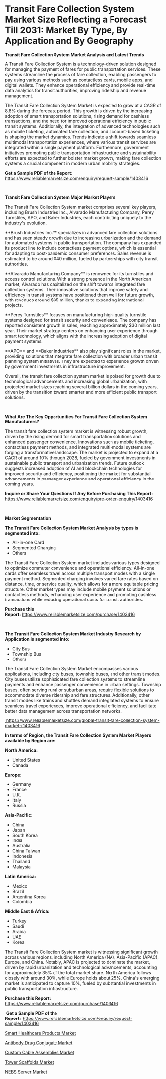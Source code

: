 <p><h1>Transit Fare Collection System Market Size Reflecting a Forecast Till 2031: Market By Type, By Application and By Geography</h1></p><p><strong>Transit Fare Collection System Market Analysis and Latest Trends</strong></p>
<p><p>A Transit Fare Collection System is a technology-driven solution designed for managing the payment of fares for public transportation services. These systems streamline the process of fare collection, enabling passengers to pay using various methods such as contactless cards, mobile apps, and digital wallets. They enhance operational efficiency and provide real-time data analytics for transit authorities, improving ridership and revenue management.</p><p>The Transit Fare Collection System Market is expected to grow at a CAGR of 8.8% during the forecast period. This growth is driven by the increasing adoption of smart transportation solutions, rising demand for cashless transactions, and the need for improved operational efficiency in public transit systems. Additionally, the integration of advanced technologies such as mobile ticketing, automated fare collection, and account-based ticketing is shaping the market dynamics. Trends indicate a shift towards seamless multimodal transportation experiences, where various transit services are integrated within a single payment platform. Furthermore, government initiatives promoting public transportation infrastructure and sustainability efforts are expected to further bolster market growth, making fare collection systems a crucial component in modern urban mobility strategies.</p></p>
<p><strong>Get a Sample PDF of the Report:&nbsp;</strong> <a href="https://www.reliablemarketsize.com/enquiry/request-sample/1403416?utm_campaign=1506&utm_medium=2&utm_source=Github&utm_content=ia&utm_term=23102024&utm_id=transit-fare-collection-system">https://www.reliablemarketsize.com/enquiry/request-sample/1403416</a></p>
<p>&nbsp;</p>
<p><strong>Transit Fare Collection System Major Market Players</strong></p>
<p><p>The Transit Fare Collection System market comprises several key players, including Brush Industries Inc., Alvarado Manufacturing Company, Perey Turnstiles, APO, and Baker Industries, each contributing uniquely to the industry's evolution.</p><p>**Brush Industries Inc.** specializes in advanced fare collection solutions and has seen steady growth due to increasing urbanization and the demand for automated systems in public transportation. The company has expanded its product line to include contactless payment options, which is essential for adapting to post-pandemic consumer preferences. Sales revenue is estimated to be around $40 million, fueled by partnerships with city transit authorities.</p><p>**Alvarado Manufacturing Company** is renowned for its turnstiles and access control solutions. With a strong presence in the North American market, Alvarado has capitalized on the shift towards integrated fare collection systems. Their innovative solutions that improve safety and efficiency in transit systems have positioned them well for future growth, with revenues around $35 million, thanks to expanding international projects.</p><p>**Perey Turnstiles** focuses on manufacturing high-quality turnstile systems designed for transit security and convenience. The company has reported consistent growth in sales, reaching approximately $30 million last year. Their market strategy centers on enhancing user experience through smart technology, which aligns with the increasing adoption of digital payment systems.</p><p>**APO** and **Baker Industries** also play significant roles in the market, providing solutions that integrate fare collection with broader urban transit planning system initiatives. They are expected to experience growth driven by government investments in infrastructure improvement.</p><p>Overall, the transit fare collection system market is poised for growth due to technological advancements and increasing global urbanization, with projected market sizes reaching several billion dollars in the coming years, driven by the transition toward smarter and more efficient public transport solutions.</p></p>
<p>&nbsp;</p>
<p><strong>What Are The Key Opportunities For Transit Fare Collection System Manufacturers?</strong></p>
<p><p>The transit fare collection system market is witnessing robust growth, driven by the rising demand for smart transportation solutions and enhanced passenger convenience. Innovations such as mobile ticketing, contactless payment methods, and integrated multi-modal systems are forging a transformative landscape. The market is projected to expand at a CAGR of around 10% through 2028, fueled by government investments in sustainable public transport and urbanization trends. Future outlook suggests increased adoption of AI and blockchain technologies for improved security and efficiency, positioning the market for substantial advancements in passenger experience and operational efficiency in the coming years.</p></p>
<p><strong>Inquire or Share Your Questions If Any Before Purchasing This Report:</strong> <a href="https://www.reliablemarketsize.com/enquiry/pre-order-enquiry/1403416?utm_campaign=1506&utm_medium=2&utm_source=Github&utm_content=ia&utm_term=23102024&utm_id=transit-fare-collection-system">https://www.reliablemarketsize.com/enquiry/pre-order-enquiry/1403416</a></p>
<p>&nbsp;</p>
<p><strong>Market Segmentation</strong></p>
<p><strong>The Transit Fare Collection System Market Analysis by types is segmented into:</strong></p>
<p><ul><li>All-in-one Card</li><li>Segmented Charging</li><li>Others</li></ul></p>
<p><p>The Transit Fare Collection System market includes various types designed to optimize commuter convenience and operational efficiency. All-in-one cards offer seamless travel across multiple transport modes with a single payment method. Segmented charging involves varied fare rates based on distance, time, or service quality, which allows for a more equitable pricing structure. Other market types may include mobile payment solutions or contactless methods, enhancing user experience and promoting cashless transactions while reducing operational costs for transit authorities.</p></p>
<p><strong>Purchase this Report:&nbsp;</strong><a href="https://www.reliablemarketsize.com/purchase/1403416?utm_campaign=1506&utm_medium=2&utm_source=Github&utm_content=ia&utm_term=23102024&utm_id=transit-fare-collection-system">https://www.reliablemarketsize.com/purchase/1403416</a></p>
<p>&nbsp;</p>
<p><strong>The Transit Fare Collection System Market Industry Research by Application is segmented into:</strong></p>
<p><ul><li>City Bus</li><li>Township Bus</li><li>Others</li></ul></p>
<p><p>The Transit Fare Collection System Market encompasses various applications, including city buses, township buses, and other transit modes. City buses utilize sophisticated fare collection systems to streamline payments and enhance passenger convenience in urban settings. Township buses, often serving rural or suburban areas, require flexible solutions to accommodate diverse ridership and fare structures. Additionally, other transit modes like trains and shuttles demand integrated systems to ensure seamless travel experiences, improve operational efficiency, and facilitate better data management across transportation networks.</p></p>
<p><a href="https://www.reliablemarketsize.com/global-transit-fare-collection-system-market-r1403416?utm_campaign=1506&utm_medium=2&utm_source=Github&utm_content=ia&utm_term=23102024&utm_id=transit-fare-collection-system">&nbsp;https://www.reliablemarketsize.com/global-transit-fare-collection-system-market-r1403416</a></p>
<p><strong>In terms of Region, the Transit Fare Collection System Market Players available by Region are:</strong></p>
<p>
    <p> <strong> North America: </strong>
        <ul>
            <li>United States</li>
            <li>Canada</li>
        </ul>
        </p> 
    <p> <strong> Europe: </strong>
        <ul>
            <li>Germany</li>
            <li>France</li>
            <li>U.K.</li>
            <li>Italy</li>
            <li>Russia</li>
        </ul>
        </p> 
    <p> <strong> Asia-Pacific: </strong>
        <ul>
            <li>China</li>
            <li>Japan</li>
            <li>South Korea</li>
            <li>India</li>
            <li>Australia</li>
            <li>China Taiwan</li>
            <li>Indonesia</li>
            <li>Thailand</li>
            <li>Malaysia</li>
        </ul>
        </p> 
    <p> <strong> Latin America: </strong>
        <ul>
            <li>Mexico</li>
            <li>Brazil</li>
            <li>Argentina Korea</li>
            <li>Colombia</li>
        </ul>
        </p> 
    <p> <strong> Middle East & Africa: </strong>
        <ul>
            <li>Turkey</li>
            <li>Saudi</li>
            <li>Arabia</li>
            <li>UAE</li>
            <li>Korea</li>
        </ul>
    </p>
    </p>
<p><p>The Transit Fare Collection System market is witnessing significant growth across various regions, including North America (NA), Asia-Pacific (APAC), Europe, and China. Notably, APAC is projected to dominate the market, driven by rapid urbanization and technological advancements, accounting for approximately 35% of the total market share. North America follows closely with around 30%, while Europe holds about 25%. China's emerging market is anticipated to capture 10%, fueled by substantial investments in public transportation infrastructure.</p></p>
<p><strong>Purchase this Report: </strong><a href="https://www.reliablemarketsize.com/purchase/1403416?utm_campaign=1506&utm_medium=2&utm_source=Github&utm_content=ia&utm_term=23102024&utm_id=transit-fare-collection-system">https://www.reliablemarketsize.com/purchase/1403416</a></p>
<p>&nbsp;<strong>Get a Sample PDF of the Report:&nbsp;&nbsp;</strong><a href="https://www.reliablemarketsize.com/enquiry/request-sample/1403416?utm_campaign=1506&utm_medium=2&utm_source=Github&utm_content=ia&utm_term=23102024&utm_id=transit-fare-collection-system">https://www.reliablemarketsize.com/enquiry/request-sample/1403416</a></p>
<p><strong></strong></p>
<p><p><a href="https://www.linkedin.com/pulse/global-smart-healthcare-products-market-trends-innovations-b3atf?utm_campaign=1506&utm_medium=2&utm_source=Github&utm_content=ia&utm_term=23102024&utm_id=transit-fare-collection-system">Smart Healthcare Products Market</a></p><p><a href="https://www.linkedin.com/pulse/antibody-drug-conjugate-market2024-2031-industry-insights-6nblf?utm_campaign=1506&utm_medium=2&utm_source=Github&utm_content=ia&utm_term=23102024&utm_id=transit-fare-collection-system">Antibody Drug Conjugate Market</a></p><p><a href="https://github.com/jilliesetpw0/Market-Research-Report-List-1/blob/main/custom-cable-assemblies-market.md?utm_campaign=1506&utm_medium=2&utm_source=Github&utm_content=ia&utm_term=23102024&utm_id=transit-fare-collection-system">Custom Cable Assemblies Market</a></p><p><a href="https://issuu.com/reportprime-2/docs/tower-scaffolds-market-size-2030.pp_eeb08476eae15b?utm_campaign=1506&utm_medium=2&utm_source=Github&utm_content=ia&utm_term=23102024&utm_id=transit-fare-collection-system">Tower Scaffolds Market</a></p><p><a href="https://github.com/malcomuppbi/Market-Research-Report-List-1/blob/main/nebs-server-market.md?utm_campaign=1506&utm_medium=2&utm_source=Github&utm_content=ia&utm_term=23102024&utm_id=transit-fare-collection-system">NEBS Server Market</a></p></p>